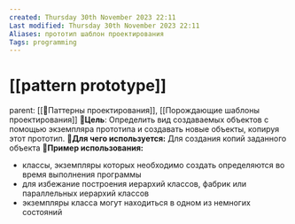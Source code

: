 ```yaml
---
created: Thursday 30th November 2023 22:11
Last modified: Thursday 30th November 2023 22:11
Aliases: прототип шаблон проектирования
Tags: programming
---
```


# [[pattern prototype]]

parent: [[📙Паттерны проектирования]], [[Порождающие шаблоны проектирования]]
📌**Цель**: Определить вид создаваемых объектов с помощью экземпляра прототипа и создавать новые объекты, копируя этот прототип.
📌**Для чего используется:** Для создания копий заданного объекта
📌**Пример использования:**
- классы, экземпляры которых необходимо создать определяются во время выполнения программы
- для избежание построения иерархий классов, фабрик или параллельных иерархий классов
- экземпляры класса могут находиться в одном из немногих состояний

